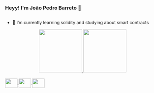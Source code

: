 ### Heyy! I'm João Pedro Barreto 👋
##
- 🔭 I’m currently learning solidity and studying about smart contracts

<div align="center">
  <a href="https://github.com/barreto-jpedro">
  <img height="140em" src="https://github-readme-stats.vercel.app/api?username=barreto-jpedro&show_icons=true&theme=dracula&include_all_commits=true&count_private=true"/>
  <img height="140em" src="https://github-readme-stats.vercel.app/api/top-langs/?username=barreto-jpedro&layout=compact&langs_count=7&theme=dracula"/>
</div>
<div style="display: inline_block"><br>
<img align="center" height="30" width="40" src="https://cdn.jsdelivr.net/gh/devicons/devicon/icons/cplusplus/cplusplus-original.svg">
<img align="center" height="30" width="40" src="https://cdn.jsdelivr.net/gh/devicons/devicon/icons/c/c-original.svg">
<img align="center" height="30" width="40" src="https://cdn.jsdelivr.net/gh/devicons/devicon/icons/python/python-original.svg" />
</div>

##

